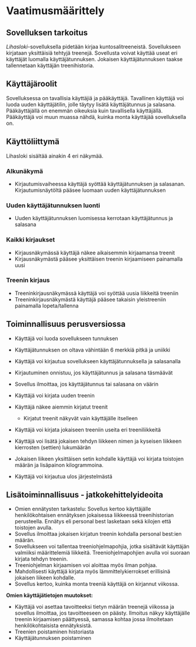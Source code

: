 # Vaatimusmäärittely
## Sovelluksen tarkoitus

*Lihasloki*-sovelluksella pidetään kirjaa kuntosalitreeneistä. Sovellukseen kirjataan yksittäisiä tehtyjä treenejä. Sovellusta voivat käyttää useat eri käyttäjät luomalla käyttäjätunnuksen. Jokaisen käyttäjätunnuksen taakse tallennetaan käyttäjän treenihistoria.

## Käyttäjäroolit

Sovelluksessa on tavallisia käyttäjiä ja pääkäyttäjä. Tavallinen käyttäjä voi luoda uuden käyttäjätilin, jolle täytyy lisätä käyttäjätunnus ja salasana. Pääkäyttäjällä on enemmän oikeuksia kuin tavallisella käyttäjällä. Pääkäyttäjä voi muun muassa nähdä, kuinka monta käyttäjää sovelluksella on.

## Käyttöliittymä

Lihasloki sisältää ainakin 4 eri näkymää.

### Alkunäkymä
- Kirjautumisvaiheessa käyttäjä syöttää käyttäjätunnuksen ja salasanan. Kirjautumisnäytöltä pääsee luomaan uuden käyttäjätunnuksen

### Uuden käyttäjätunnuksen luonti
- Uuden käyttäjätunnuksen luomisessa kerrotaan käyttäjätunnus ja salasana

### Kaikki kirjaukset
- Kirjausnäkymässä käyttäjä näkee aikaisemmin kirjaamansa treenit
- Kirjausnäkymästä pääsee yksittäisen treenin kirjaamiseen painamalla uusi

### Treenin kirjaus
- Treeninkirjausnäkymässä käyttäjä voi syöttää uusia liikkeitä treeniin
- Treeninkirjausnäkymästä käyttäjä pääsee takaisin yleistreeniin painamalla lopeta/tallenna


## Toiminnallisuus perusversiossa
- Käyttäjä voi luoda sovellukseen tunnuksen
- Käyttäjätunnuksen on oltava vähintään 6 merkkiä pitkä ja uniikki
- Käyttäjä voi kirjautua sovellukseen käyttäjätunnuksella ja salasanalla
- Kirjautuminen onnistuu, jos käyttäjätunnus ja salasana täsmäävät
- Sovellus ilmoittaa, jos käyttäjätunnus tai salasana on väärin

- Käyttäjä voi kirjata uuden treenin
- Käyttäjä näkee aiemmin kirjatut treenit
	- Kirjatut treenit näkyvät vain käyttäjälle itselleen
- Käyttäjä voi kirjata jokaiseen treeniin useita eri treeniliikkeitä
- Käyttäjä voi lisätä jokaisen tehdyn liikkeen nimen ja kyseisen liikkeen kierrosten (settien) lukumäärän
- Jokaisen liikeen yksittäisen setin kohdalle käyttäjä voi kirjata toistojen määrän ja lisäpainon kilogrammoina. 
- Käyttäjä voi kirjautua ulos järjestelmästä



## Lisätoiminnallisuus - jatkokehittelyideoita
- Omien ennätysten tarkastelu: Sovellus kertoo käyttäjälle henkilökohtaisen ennätyksen jokaisessa liikkeessä treenihistorian perusteella. Ennätys eli personal best lasketaan sekä kilojen että toistojen avulla. 
- Sovellus ilmoittaa jokaisen kirjatun treenin kohdalla personal best:ien määrän. 
- Sovellukseen voi tallentaa treeniohjelmapohjia, jotka sisältävät käyttäjän valmiiksi määrittelemiä liikkeitä. Treeniohjelmapohjien avulla voi suoraan kirjata tehdyn treenin. 
- Treeniohjelman kirjaamisen voi aloittaa myös ilman pohjaa.
- Mahdollisesti käyttäjä kirjata myös lämmittelykierrokset erillisinä jokaisen liikeen kohdalle. 
- Sovellus kertoo, kuinka monta treeniä käyttäjä on kirjannut viikossa.

**Omien käyttäjätietojen muutokset:**

- Käyttäjä voi asettaa tavoitteeksi tietyn määrän treenejä viikossa ja sovellus ilmoittaa, jos tavoitteeseen on päästy. Ilmoitus näkyy käyttäjälle treenin kirjaamisen päättyessä, samassa kohtaa jossa ilmoitetaan henkilökohtaisista ennätyksistä.
- Treenien poistaminen historiasta
- Käyttäjätunnuksen poistaminen
